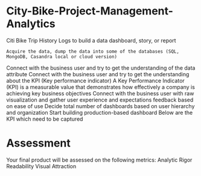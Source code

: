 # City-Bike-Project-Management-Analytics
Citi Bike Trip History Logs to build a data dashboard, story, or report

	Acquire the data, dump the data into some of the databases (SQL, MongoDB, Casandra local or cloud version)
  Connect with the business user and try to get the understanding of the data attribute 
  Connect with the business user and try to get the understanding about the KPI (Key performance indicator)
  A Key Performance Indicator (KPI) is a measurable value that demonstrates how effectively a company is achieving key business objectives
  Connect with the business user with raw visualization and gather user experience and expectations feedback based on ease of use 
  Decide total number of dashboards based on user hierarchy and organization 
  Start building production-based dashboard 
  Below are the KPI which need to be captured 

# Assessment
Your final product will be assessed on the following metrics:
Analytic Rigor
Readability
Visual Attraction

